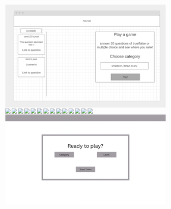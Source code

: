 ![](image1.png)
![](image2.png%0D) 
![](image3.png%0D) 
![](image4.png%0D) 
![](image5.png%0D) 
![](image6.png%0D) 
![](image7.png%0D) 
![](image8.png%0D) 
![](image9.png%0D) 
![](image10.png%0D) 
![](image11.png%0D) 
![](image12.png%0D) 
![](image13.png%0D) 
![](image14.png%0D) 
![](image15.png%0D) 
![](image16.png) 